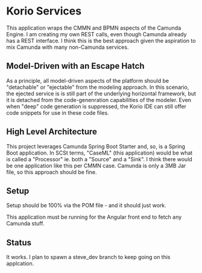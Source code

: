 # Korio Services

This application wraps the CMMN and BPMN aspects of the Camunda Engine.  I am creating my own REST calls, even though 
Camunda already has a REST interface.  I think this is the best approach given the aspiration to mix Camunda with many 
non-Camunda services.

## Model-Driven with an Escape Hatch
As a principle, all model-driven aspects of the platform should be "detachable" or "ejectable" from the modeling approach.  In this scenario, the ejected service is is still part of the underlying horizontal framework, but it is detached from the code-genenration capabilities of the modeler.  Even when "deep" code generation is suppressed, the Korio IDE can still offer code snippets for use in these code files.

## High Level Architecture

This project leverages Camunda Spring Boot Starter and, so, is a Spring Boot application.  In SCSt terms, "CaseML" (this application)
would be what is called a "Processor" ie. both a "Source" and a "Sink". I think there 
would be one application like this per CMMN case.  Camunda is only a 3MB Jar file, so this approach should be fine.

## Setup

Setup should be 100% via the POM file - and it should just work.

This application must be running for the Angular front end to fetch any Camunda stuff.

## Status

It works.  I plan to spawn a steve_dev branch to keep going on this applcation.  

  